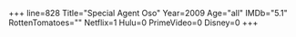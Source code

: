 +++
line=828
Title="Special Agent Oso"
Year=2009
Age="all"
IMDb="5.1"
RottenTomatoes=""
Netflix=1
Hulu=0
PrimeVideo=0
Disney=0
+++

